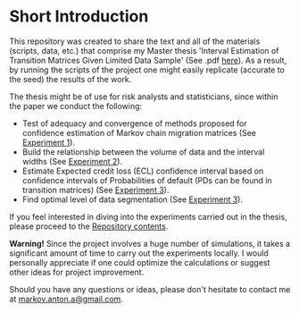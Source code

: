# Short Introduction

This repository was created to share the text and all of the materials (scripts, data, etc.) that comprise my Master thesis 'Interval Estimation of Transition Matrices Given Limited Data Sample' (See .pdf [here](paper\thesis.pdf)). As a result, by running the scripts of the project one might easily replicate (accurate to the seed) the results of the work.

The thesis might be of use for risk analysts and statisticians, since within the paper we conduct the following:

* Test of adequacy and convergence of methods proposed for confidence estimation of Markov chain migration matrices (See [Experiment 1](experiment_1/README.md)).
* Build the relationship between the volume of data and the interval widths (See [Experiment 2](experiment_2/README.md)).
* Estimate Expected credit loss (ECL) confidence interval based on confidence intervals of Probabilities of default (PDs can be found in transition matrices) (See [Experiment 3](experiment_3/README.md)).
* Find optimal level of data segmentation (See [Experiment 3](experiment_3/README.md)).

If you feel interested in diving into the experiments carried out in the thesis, please proceed to the [Repository contents](contents.md).

**Warning!** Since the project involves a huge number of simulations, it takes a significant amount of time to carry out the experiments locally. I would personally appreciate if one could optimize the calculations or suggest other ideas for project improvement.

Should you have any questions or ideas, please don't hesitate to contact me at [markov.anton.a@gmail.com](mailto:markov.anton.a@gmail.com?subject=[GitHub]%20Markov%20Thesis%20Project).